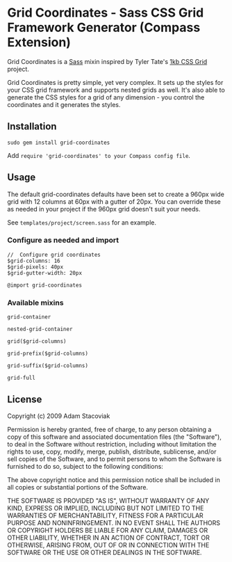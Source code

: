 # Grid Coordinates - Sass CSS Grid Framework Generator (Compass Extension)

Grid Coordinates is a [Sass](http://sass-lang.com/) mixin inspired by Tyler Tate's [1kb CSS Grid](http://1kbgrid.com/) project.

Grid Coordinates is pretty simple, yet very complex. It sets up the styles for your CSS grid framework and supports nested grids as well. It's also able to generate the CSS styles for a grid of any dimension - you control the coordinates and it generates the styles.

## Installation

`sudo gem install grid-coordinates`

Add `require 'grid-coordinates' to your Compass config file`.

## Usage

The default grid-coordinates defaults have been set to create a 960px wide grid with 12 columns at 60px with a gutter of 20px. You can override these as needed in your project if the 960px grid doesn't suit your needs.

See `templates/project/screen.sass` for an example.

### Configure as needed and import

    //  Configure grid coordinates
    $grid-columns: 16
    $grid-pixels: 40px
    $grid-gutter-width: 20px
    
    @import grid-coordinates

### Available mixins

`grid-container`

`nested-grid-container`

`grid($grid-columns)`

`grid-prefix($grid-columns)`

`grid-suffix($grid-columns)`

`grid-full`

## License

Copyright (c) 2009 Adam Stacoviak

Permission is hereby granted, free of charge, to any person obtaining a copy of this software and associated documentation files (the "Software"), to deal in the Software without restriction, including without limitation the rights to use, copy, modify, merge, publish, distribute, sublicense, and/or sell copies of the Software, and to permit persons to whom the Software is furnished to do so, subject to the following conditions:

The above copyright notice and this permission notice shall be included in all copies or substantial portions of the Software.

THE SOFTWARE IS PROVIDED "AS IS", WITHOUT WARRANTY OF ANY KIND, EXPRESS OR IMPLIED, INCLUDING BUT NOT LIMITED TO THE WARRANTIES OF MERCHANTABILITY, FITNESS FOR A PARTICULAR PURPOSE AND NONINFRINGEMENT. IN NO EVENT SHALL THE AUTHORS OR COPYRIGHT HOLDERS BE LIABLE FOR ANY CLAIM, DAMAGES OR OTHER LIABILITY, WHETHER IN AN ACTION OF CONTRACT, TORT OR OTHERWISE, ARISING FROM, OUT OF OR IN CONNECTION WITH THE SOFTWARE OR THE USE OR OTHER DEALINGS IN THE SOFTWARE.